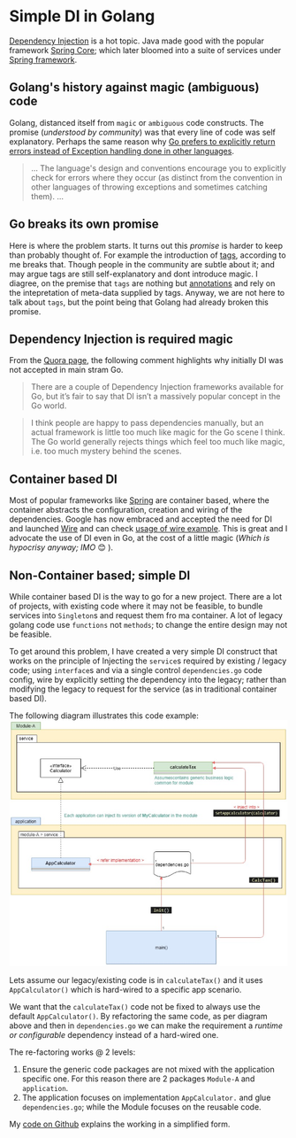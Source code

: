 # Simple DI in Golang

[Dependency Injection](https://en.wikipedia.org/wiki/Dependency_injection) is a hot topic. Java made good with the popular framework [Spring Core](https://docs.spring.io/spring-framework/docs/current/reference/html/core.html); which later bloomed into a suite of services under [Spring framework](https://spring.io/projects/spring-framework).

## Golang's history against magic (ambiguous) code
Golang, distanced itself from `magic` or `ambiguous` code constructs. The promise (*understood by community*) was that every line of code was self explanatory. Perhaps the same reason why [Go prefers to explicitly return errors instead of Exception handling done in other languages](https://blog.golang.org/error-handling-and-go#TOC_3.). 

> ... The language's design and conventions encourage you to explicitly check for errors where they occur (as distinct from the convention in other languages of throwing exceptions and sometimes catching them).  ...

## Go breaks its own promise
Here is where the problem starts. It turns out this *promise* is harder to keep  than probably thought of. For example the introduction of [tags](https://medium.com/golangspec/tags-in-golang-3e5db0b8ef3e), according to me breaks that. Though people in the community are subtle about it; and may argue tags are still self-explanatory and dont introduce magic. I diagree, on the premise that `tags` are nothing but [annotations](https://docs.oracle.com/javase/tutorial/java/annotations/) and rely on the intepretation of meta-data supplied by tags. Anyway, we are not here to talk about `tags`, but the point being that Golang had already broken this promise. 

## Dependency Injection is required magic
From the [Quora page](https://qr.ae/pGCVF0), the following comment highlights why initially DI was not accepted in main stram Go.

>There are a couple of Dependency Injection frameworks available for Go, but it’s fair to say that DI isn’t a massively popular concept in the Go world.

> I think people are happy to pass dependencies manually, but an actual framework is little too much like magic for the Go scene I think. The Go world generally rejects things which feel too much like magic, i.e. too much mystery behind the scenes.

## Container based DI
Most of popular frameworks like [Spring](https://spring.io/projects/spring-framework) are container based, where the container abstracts the configuration, creation and wiring of the dependencies. Google has now embraced and accepted the need for DI and launched [Wire](https://github.com/google/wire) and can check [usage of wire example](https://www.nerd.vision/post/dependency-injection-in-go). This is great and I advocate the use of DI even in Go, at the cost of a little magic (*Which is hypocrisy anyway; IMO* 😊 ).

## Non-Container based; simple DI
While container based DI is the way to go for a new project. There are a lot of projects, with existing code where it may not be feasible, to bundle services into `Singleton`s and request them fro ma container. A lot of legacy golang code use `functions` not `methods`; to change the entire design may not be feasible.

To get around this problem, I have created a very simple DI construct that works on the principle of Injecting the `service`s required by existing / legacy code; using `interface`s and via a single control `dependencies.go`  code config, wire by explicitly setting the dependency into the legacy; rather than modifying the legacy to request for the service (as in traditional container based DI).

The following diagram illustrates this code example:
![Di-simple-golang-example.jpg](./res/Di-simple-golang-example.jpg)

Lets assume our legacy/existing code is in `calculateTax()` and it uses `AppCalculator()` which is hard-wired to a specific app scenario. 

We want that the `calculateTax()` code not be fixed to always use the default `AppCalculator()`. By refactoring the same code, as per diagram above and then in `dependencies.go` we can make the requirement a *runtime or configurable* dependency instead of a hard-wired one.

The re-factoring works @ 2 levels:
1. Ensure the generic code packages are not mixed with the application specific one. For this reason there are 2 packages `Module-A` and `application`.
1. The application focuses on implementation `AppCalculator.` and glue `dependencies.go`; while the Module focuses on the reusable code.

My [code on Github](https://github.com/ArjunDhar/scribbles/tree/master/DI-simple-GO) explains the working in a simplified form.

